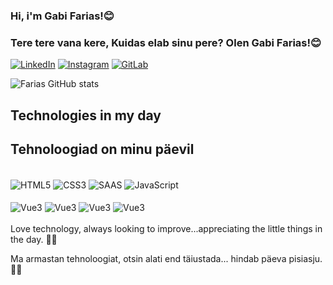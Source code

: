 
### Hi, i'm Gabi Farias!😊 
### Tere tere vana kere, Kuidas elab sinu pere? Olen Gabi Farias!😊

[![LinkedIn](https://img.shields.io/badge/LinkedIn-0077B5?style=for-the-badge&logo=linkedin&logoColor=white)](https://www.linkedin.com/in/gabrielafariasads/)
[![Instagram](https://img.shields.io/badge/Instagram-E4405F?style=for-the-badge&logo=instagram&logoColor=white)](https://www.instagram.com/gabi.o.farias/?hl=pt-br)
[![GitLab](https://img.shields.io/badge/GitLab-330F63?style=for-the-badge&logo=gitlab&logoColor=white)](https://gitlab.com/Gabi_Farias)

![Farias GitHub stats](https://github-readme-stats.vercel.app/api?username=GabiOlivFarias&show_icons=true&theme=radical)


## Technologies in my day
## Tehnoloogiad on minu päevil

<div style="display: inline_block"><br/>
    <img align="center" alt="HTML5" src="https://img.shields.io/badge/HTML5-E34F26?style=for-the-badge&logo=html5&logoColor=white" />
    <img align="center" alt="CSS3" src="https://img.shields.io/badge/CSS3-1572B6?style=for-the-badge&logo=css3&logoColor=white" />
    <img align="center" alt="SAAS" src="https://img.shields.io/badge/Sass-CC6699?style=for-the-badge&logo=sass&logoColor=white" />
    <img align="center" alt="JavaScript" src="https://img.shields.io/badge/JavaScript-F7DF1E?style=for-the-badge&logo=javascript&logoColor=black" />
    </br>
    </br>
    <img align="center" alt="Vue3" src="https://img.shields.io/badge/Vue.js-35495E?style=for-the-badge&logo=vue.js&logoColor=4FC08D" />
    <img align="center" alt="Vue3" src="https://img.shields.io/badge/Ruby-CC342D?style=for-the-badge&logo=ruby&logoColor=white" />
    <img align="center" alt="Vue3" src="https://img.shields.io/badge/Ruby_on_Rails-CC0000?style=for-the-badge&logo=ruby-on-rails&logoColor=white" />
    <img align="center" alt="Vue3" src="https://img.shields.io/badge/GIT-E44C30?style=for-the-badge&logo=git&logoColor=white" />
    
</div>
<br/>
Love technology, always looking to improve...appreciating the little things in the day. 🌼🌼

Ma armastan tehnoloogiat, otsin alati end täiustada... hindab päeva pisiasju. 🌼🌼

